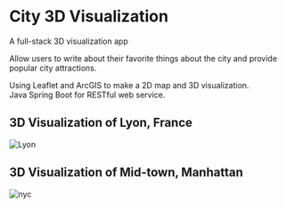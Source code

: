 # City 3D Visualization
A full-stack 3D visualization app

Allow users to write about their favorite things about the city and provide popular city attractions.

Using Leaflet and ArcGIS to make a 2D map and 3D visualization.</br>
Java Spring Boot for RESTful web service.


## 3D Visualization of Lyon, France

![Lyon](https://user-images.githubusercontent.com/12507966/62998437-c5528680-be28-11e9-87be-55ab3eb45488.png)



## 3D Visualization of Mid-town, Manhattan

![nyc](https://user-images.githubusercontent.com/12507966/63139181-92300480-bf9a-11e9-9daa-37a8025870e9.png)


